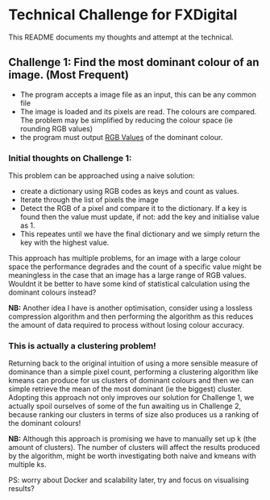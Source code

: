 # Technical Challenge for FXDigital
This README documents my thoughts and attempt at the technical.

## Challenge 1: Find the most dominant colour of an image. (Most Frequent)
- The program accepts a image file as an input, this can be any common file
- The image is loaded and its pixels are read. The colours are compared. The problem may be simplified by reducing the colour space (ie rounding RGB values)
- the program must output <ins>RGB Values</ins> of the dominant colour.

### Initial thoughts on Challenge 1:
This problem can be approached using a naive solution: 
- create a dictionary using RGB codes as keys and count as values. 
- Iterate through the list of pixels the image
- Detect the RGB of a pixel and compare it to the dictionary. If a key is found then the value must update, if not: add the key and initialise value as 1. 
- This repeates until we have the final dictionary and we simply return the key with the highest value.

This approach has multiple problems, for an image with a large colour space the performance degrades and the count of a specific value might be meaningless in the case that an image has a large range of RGB values. Wouldnt it be better to have some kind of statistical
calculation using the dominant colours instead?

 **NB:** Another idea I have is another optimisation, consider using a lossless compression algorithm and then performing the algorithm as this reduces the amount of data required to process without losing colour accuracy.

### This is actually a clustering problem!
Returning back to the original intuition of using a more sensible measure of dominance than a simple pixel count, performing a clustering algorithm like kmeans can produce for us clusters of dominant colours and then we can simple retrieve the mean of the most dominant (ie the biggest) cluster. Adopting this approach not only improves our solution for Challenge 1, we actually spoil ourselves of some of the fun awaiting us in Challenge 2, because ranking our clusters in terms of size also produces us a ranking of the dominant colours!

 **NB:** Although this approach is promising we have to manually set up k (the amount of clusters). The number of clusters will affect the results produced by the algorithm, might be worth investigating both naive and kmeans with multiple ks. 

PS: worry about Docker and scalability later, try and focus on visualising results?
